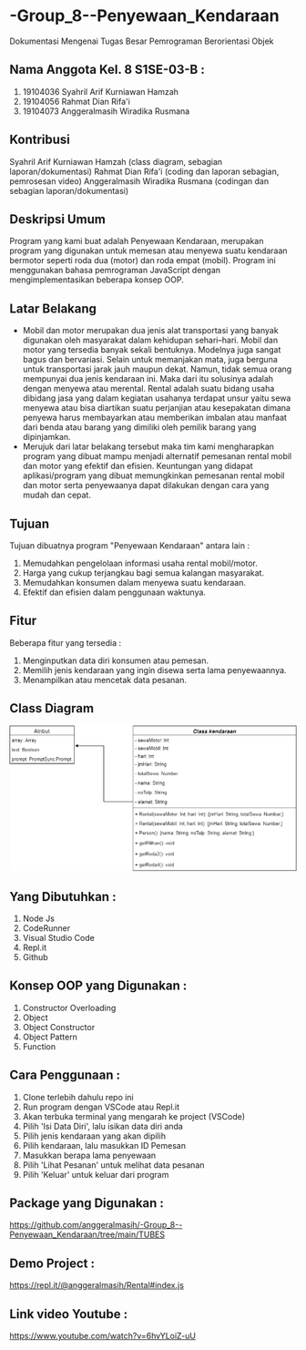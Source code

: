 # -Group_8--Penyewaan_Kendaraan

Dokumentasi Mengenai Tugas Besar Pemrograman Berorientasi Objek


## Nama Anggota Kel. 8 S1SE-03-B : 

1. 19104036  Syahril Arif Kurniawan Hamzah 
2. 19104056  Rahmat Dian Rifa'i 
3. 19104073  Anggeralmasih Wiradika Rusmana 


## Kontribusi
Syahril Arif Kurniawan Hamzah   (class diagram, sebagian laporan/dokumentasi)
Rahmat Dian Rifa'i              (coding dan laporan sebagian, pemrosesan video)
Anggeralmasih Wiradika Rusmana  (codingan dan sebagian laporan/dokumentasi)




## Deskripsi Umum

Program yang kami buat adalah Penyewaan Kendaraan, merupakan program yang digunakan untuk memesan atau menyewa suatu kendaraan bermotor seperti roda dua (motor) dan roda empat (mobil). Program ini menggunakan bahasa pemrograman JavaScript dengan mengimplementasikan beberapa konsep OOP.

## Latar Belakang 

  - Mobil dan motor merupakan dua jenis alat transportasi yang banyak digunakan oleh masyarakat dalam kehidupan sehari–hari. Mobil dan motor yang tersedia banyak sekali bentuknya. Modelnya juga sangat bagus dan bervariasi. Selain untuk memanjakan mata, juga berguna untuk transportasi jarak jauh maupun dekat. Namun, tidak semua orang mempunyai dua jenis kendaraan ini. Maka dari itu solusinya adalah dengan menyewa atau merental. Rental adalah suatu bidang usaha dibidang jasa yang dalam kegiatan usahanya terdapat unsur yaitu sewa menyewa atau bisa diartikan suatu perjanjian atau kesepakatan dimana penyewa harus membayarkan atau memberikan imbalan atau manfaat dari benda atau barang yang dimiliki oleh pemilik barang yang dipinjamkan.
  - Merujuk dari latar belakang tersebut maka tim kami mengharapkan program yang dibuat mampu menjadi alternatif pemesanan rental mobil dan motor yang efektif dan efisien. Keuntungan yang didapat aplikasi/program yang dibuat memungkinkan pemesanan rental mobil dan motor serta penyewaanya dapat dilakukan dengan cara yang mudah dan cepat. 
 
## Tujuan

Tujuan dibuatnya program "Penyewaan Kendaraan" antara lain :
1. Memudahkan pengelolaan informasi usaha rental mobil/motor.
2. Harga yang cukup terjangkau bagi semua kalangan masyarakat.
3. Memudahkan konsumen dalam menyewa suatu kendaraan.
4. Efektif dan efisien dalam penggunaan waktunya.

## Fitur

Beberapa fitur yang tersedia : 
1. Menginputkan data diri konsumen atau pemesan.
2. Memilih jenis kendaraan yang ingin disewa serta lama penyewaannya.
3. Menampilkan atau mencetak data pesanan.

## Class Diagram 

<img src = "https://github.com/anggeralmasih/-Group_8--Penyewaan_Kendaraan/blob/main/Class%20Diagram/Class%20Diagram%20Kel.%208.png">

## Yang Dibutuhkan :

1. Node Js
2. CodeRunner
3. Visual Studio Code
4. Repl.it
5. Github

## Konsep OOP yang Digunakan :

1. Constructor Overloading
2. Object
3. Object Constructor
4. Object Pattern
5. Function

## Cara Penggunaan :

1. Clone terlebih dahulu repo ini
2. Run program dengan VSCode atau Repl.it
3. Akan terbuka terminal yang mengarah ke project (VSCode)
4. Pilih 'Isi Data Diri', lalu isikan data diri anda
5. Pilih jenis kendaraan yang akan dipilih
6. Pilih kendaraan, lalu masukkan ID Pemesan
7. Masukkan berapa lama penyewaan
8. Pilih 'Lihat Pesanan' untuk melihat data pesanan
9. Pilih 'Keluar' untuk keluar dari program

## Package yang Digunakan :

https://github.com/anggeralmasih/-Group_8--Penyewaan_Kendaraan/tree/main/TUBES

## Demo Project :

https://repl.it/@anggeralmasih/Rental#index.js

## Link video Youtube :

https://www.youtube.com/watch?v=6hvYLoiZ-uU

